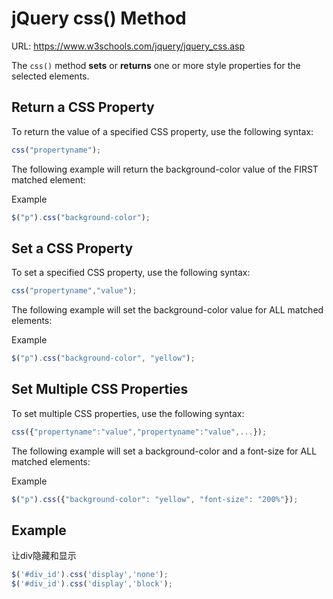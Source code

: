 # jQuery css() Method

URL: https://www.w3schools.com/jquery/jquery_css.asp

The `css()` method **sets** or **returns** one or more style properties for the selected elements.

## Return a CSS Property

To return the value of a specified CSS property, use the following syntax:

```js
css("propertyname");
```

The following example will return the background-color value of the FIRST matched element:

Example

```js
$("p").css("background-color");
```

## Set a CSS Property

To set a specified CSS property, use the following syntax:

```js
css("propertyname","value");
```

The following example will set the background-color value for ALL matched elements:

Example

```js
$("p").css("background-color", "yellow");
```

## Set Multiple CSS Properties

To set multiple CSS properties, use the following syntax:

```js
css({"propertyname":"value","propertyname":"value",...});
```

The following example will set a background-color and a font-size for ALL matched elements:

Example

```js
$("p").css({"background-color": "yellow", "font-size": "200%"});
```

## Example

让div隐藏和显示

```js
$('#div_id').css('display','none');
$('#div_id').css('display','block');
```

